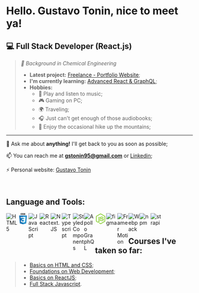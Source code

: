 # **Hello. Gustavo Tonin, nice to meet ya!**

## 💻 Full Stack Developer (React.js)

> _🧪 Background in Chemical Engineering_
>
> - **Latest project:** [Freelance - Portfolio Website](https://www.indreta.art);
> - **I'm currently learning:** [Advanced React & GraphQL](https://advancedreact.com/);
> - **Hobbies:**
>   - 🎵 Play and listen to music;
>   - 🎮 Gaming on PC;
>   - 🌍 Traveling;
>   - 🎧 Just can't get enough of those audiobooks;
>   - 🥾 Enjoy the occasional hike up the mountains;

---

💬 Ask me about **anything!** I'll get back to you as soon as possible;

📫 You can reach me at **gstonin95@gmail.com** or [Linkedin](https://www.linkedin.com/in/gustavo-s-tonin);

⚡ Personal website: [Gustavo Tonin](https://gustavotonin.vercel.app/)

<br>

## Language and Tools:

<a href="https://developer.mozilla.org/en-US/docs/Web/HTML" target="_blank"><img align="left" alt="HTML5" width="30px" src="https://upload.wikimedia.org/wikipedia/commons/thumb/6/61/HTML5_logo_and_wordmark.svg/1200px-HTML5_logo_and_wordmark.svg.png" /></a>

<a href="https://developer.mozilla.org/en-US/docs/Web/CSS" target="_blank"><img align="left" alt="CSS3" width="30px" src="https://raw.githubusercontent.com/github/explore/6c6508f34230f0ac0d49e847a326429eefbfc030/topics/css/css.png" /></a>

<a href="https://www.javascript.com/" target="_blank"><img align="left" alt="JavaScript" width="30px" src="https://sujanbyanjankar.com.np/wp-content/uploads/2019/09/javascript.png" /></a>

<a href="https://reactjs.org/" target="_blank"><img align="left" alt="React" width="30px" src="https://icons-for-free.com/iconfiles/png/512/design+development+facebook+framework+mobile+react+icon-1320165723839064798.png" /></a>

<a href="https://nextjs.org/" target="_blank"><img align="left" alt="Next.JS" width="30px" src="https://res.cloudinary.com/dowa8tjdi/image/upload/v1643832572/nextJS_nempv1.png" /></a>

<a href="https://www.typescriptlang.org/" target="_blank"><img align="left" alt="Typescript" width="30px" src="https://upload.wikimedia.org/wikipedia/commons/thumb/4/4c/Typescript_logo_2020.svg/1200px-Typescript_logo_2020.svg.png" /></a>

<a href="https://styled-components.com/" target="_blank"><img align="left" alt="Styled Components" width="30px" src="https://styled-components.com/atom.png" /></a>

<a href="https://www.apollographql.com/" target="_blank"><img align="left" alt="Apollo GraphQL" width="30px" src="https://avatars.githubusercontent.com/u/17189275?s=200&v=4" /></a>

<a href="https://nodejs.org/en/" target="_blank"><img align="left" alt="Node.js" width="30px" src="https://raw.githubusercontent.com/devicons/devicon/master/icons/nodejs/nodejs-original.svg" /></a>

<a href="https://www.figma.com/" target="_blank"><img align="left" alt="figma" width="30px" src="https://i.pinimg.com/originals/a5/58/b4/a558b426cb8973523f37bbed94cf0f09.png" /></a>

<a href="https://www.framer.com/motion/" target="_blank"><img align="left" alt="Framer Motion" width="30px" src="https://user-images.githubusercontent.com/38039349/60953119-d3c6f300-a2fc-11e9-9596-4978e5d52180.png" /></a>

<a href="https://webpack.js.org/" target="_blank"><img align="left" alt="Webpack" width="30px" src="https://raw.githubusercontent.com/webpack/media/master/logo/icon.png" /></a>

<a href="https://www.npmjs.com/" target="_blank"><img align="left" alt="npm" width="30px" src="https://cdn.iconscout.com/icon/free/png-256/npm-3-1175132.png" /></a>

<a href="https://strapi.io/" target="_blank"><img align="left" alt="strapi" width="30px" src="https://opencollective-production.s3.us-west-1.amazonaws.com/e183fa70-7b5d-11eb-825b-978575575aa4.png" /></a>

<br><br>

## Courses I've taken so far:

> - [Basics on HTML and CSS](https://www.freecodecamp.org/learn/);
> - [Foundations on Web Development](https://www.theodinproject.com/paths/foundations);
> - [Basics on ReactJS](https://scrimba.com/learn/learnreact);
> - [Full Stack Javascript](https://www.theodinproject.com/paths/full-stack-javascript).
